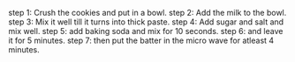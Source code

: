 step 1: Crush the cookies and put in a bowl.
step 2: Add the milk to the bowl.
step 3: Mix it well till it turns into thick paste.
step 4: Add sugar and salt and mix well.
step 5: add baking soda and mix for 10 seconds.
step 6: and leave it for 5 minutes.
step 7: then put the batter in the micro wave for atleast 4 minutes.